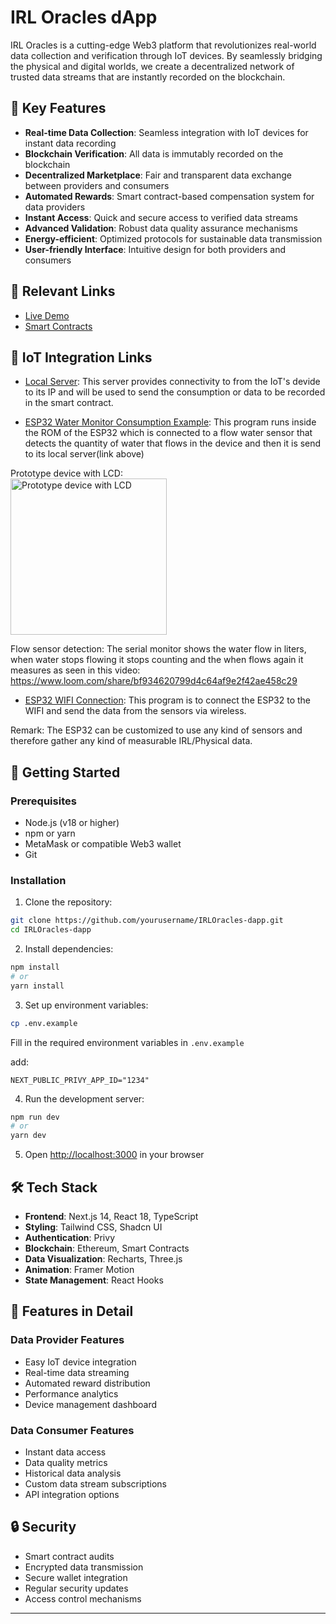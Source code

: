 # IRL Oracles dApp

IRL Oracles is a cutting-edge Web3 platform that revolutionizes real-world data collection and verification through IoT devices. By seamlessly bridging the physical and digital worlds, we create a decentralized network of trusted data streams that are instantly recorded on the blockchain.

## 🌟 Key Features

- **Real-time Data Collection**: Seamless integration with IoT devices for instant data recording
- **Blockchain Verification**: All data is immutably recorded on the blockchain
- **Decentralized Marketplace**: Fair and transparent data exchange between providers and consumers
- **Automated Rewards**: Smart contract-based compensation system for data providers
- **Instant Access**: Quick and secure access to verified data streams
- **Advanced Validation**: Robust data quality assurance mechanisms
- **Energy-efficient**: Optimized protocols for sustainable data transmission
- **User-friendly Interface**: Intuitive design for both providers and consumers

## 🔗 Relevant Links

- [Live Demo](https://irloracles.netlify.app)
- [Smart Contracts](https://github.com/DaroMacs/IRLOracles-smart-contract)

## 🔗 IoT Integration Links

- [Local Server](https://github.com/DaroMacs/local-server-esp32): This server provides connectivity to from the IoT's devide to its IP and will be used to send the consumption or data to be recorded in the smart contract.

- [ESP32 Water Monitor Consumption Example](https://github.com/DaroMacs/ESP32-YF-S201): This program runs inside the ROM of the ESP32 which is connected to a flow water sensor that detects the quantity of water that flows in the device and then it is send to its local server(link above)

Prototype device with LCD:
<br />
<img src="https://github.com/user-attachments/assets/4e19a099-a603-4a33-a5db-c66df3ec5434" alt="Prototype device with LCD" width="250" />

Flow sensor detection:
The serial monitor shows the water flow in liters, when water stops flowing it stops counting and the when flows again it measures as seen in this video:
https://www.loom.com/share/bf934620799d4c64af9e2f42ae458c29

- [ESP32 WIFI Connection](https://github.com/DaroMacs/ESP32WifiConnect): This program is to connect the ESP32 to the WIFI and send the data from the sensors via wireless.

Remark: The ESP32 can be customized to use any kind of sensors and therefore gather any kind of measurable IRL/Physical data.

## 🚀 Getting Started

### Prerequisites

- Node.js (v18 or higher)
- npm or yarn
- MetaMask or compatible Web3 wallet
- Git

### Installation

1. Clone the repository:

```bash
git clone https://github.com/yourusername/IRLOracles-dapp.git
cd IRLOracles-dapp
```

2. Install dependencies:

```bash
npm install
# or
yarn install
```

3. Set up environment variables:

```bash
cp .env.example
```

Fill in the required environment variables in `.env.example`

add:

```env
NEXT_PUBLIC_PRIVY_APP_ID="1234"
```

4. Run the development server:

```bash
npm run dev
# or
yarn dev
```

5. Open [http://localhost:3000](http://localhost:3000) in your browser

## 🛠️ Tech Stack

- **Frontend**: Next.js 14, React 18, TypeScript
- **Styling**: Tailwind CSS, Shadcn UI
- **Authentication**: Privy
- **Blockchain**: Ethereum, Smart Contracts
- **Data Visualization**: Recharts, Three.js
- **Animation**: Framer Motion
- **State Management**: React Hooks

## 📱 Features in Detail

### Data Provider Features

- Easy IoT device integration
- Real-time data streaming
- Automated reward distribution
- Performance analytics
- Device management dashboard

### Data Consumer Features

- Instant data access
- Data quality metrics
- Historical data analysis
- Custom data stream subscriptions
- API integration options

## 🔒 Security

- Smart contract audits
- Encrypted data transmission
- Secure wallet integration
- Regular security updates
- Access control mechanisms

---
